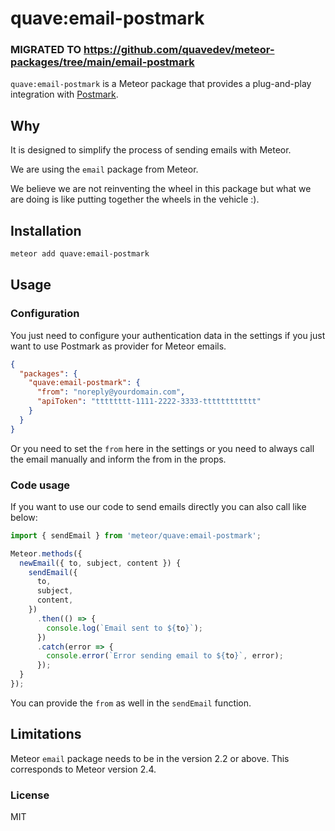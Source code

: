 # quave:email-postmark

### MIGRATED TO https://github.com/quavedev/meteor-packages/tree/main/email-postmark

`quave:email-postmark` is a Meteor package that provides a plug-and-play integration with [Postmark](https://postmarkapp.com/).

## Why

It is designed to simplify the process of sending emails with Meteor.

We are using the `email` package from Meteor.

We believe we are not reinventing the wheel in this package but what we are doing is like putting together the wheels in the vehicle :).

## Installation

```sh
meteor add quave:email-postmark
```

## Usage

### Configuration

You just need to configure your authentication data in the settings if you just want to use Postmark as provider for Meteor emails. 

```json
{
  "packages": {
    "quave:email-postmark": {
      "from": "noreply@yourdomain.com",
      "apiToken": "tttttttt-1111-2222-3333-tttttttttttt"
    }
  }
}
```

Or you need to set the `from` here in the settings or you need to always call the email manually and inform the from in the props.

### Code usage

If you want to use our code to send emails directly you can also call like below:

```javascript
import { sendEmail } from 'meteor/quave:email-postmark';

Meteor.methods({
  newEmail({ to, subject, content }) {
    sendEmail({
      to,
      subject,
      content,
    })
      .then(() => {
        console.log(`Email sent to ${to}`);
      })
      .catch(error => {
        console.error(`Error sending email to ${to}`, error);
      });
  }
});
```

You can provide the `from` as well in the `sendEmail` function.

## Limitations

Meteor `email` package needs to be in the version 2.2 or above. This corresponds to Meteor version 2.4.

### License

MIT

